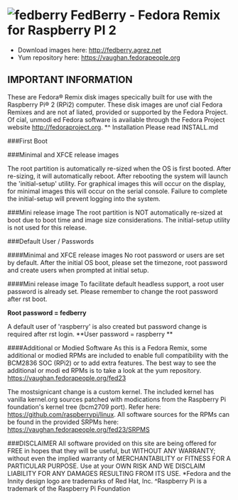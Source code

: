 # ![fedberry](https://avatars2.githubusercontent.com/u/16729488?v=3&s=40) FedBerry - Fedora Remix for Raspberry PI 2


- Download images here: http://fedberry.agrez.net
- Yum repository here: https://vaughan.fedorapeople.org

## IMPORTANT INFORMATION

These are Fedora® Remix disk images specically built for use with the Raspberry Pi® 2 (RPi2) computer. These disk images are unof cial Fedora Remixes and are not af liated, provided or supported by the Fedora Project. Of cial, unmodi ed Fedora software is available through the Fedora Project website http://fedoraproject.org. *^
Installation
Please read INSTALL.md

###First Boot

###Minimal and XFCE release images

The root partition is automatically re-sized when the OS is first booted. After re-sizing, it will automatically reboot. After rebooting the system will launch the 'initial-setup' utility. For graphical images this will occur on the display, for minimal images this will occur on the serial console. Failure to complete the initial-setup will prevent logging into the system.

###Mini release image
The root partition is NOT automatically re-sized at boot due to boot time and image size considerations. The initial-setup utility is not used for this release.

###Default User / Passwords

####Minimal and XFCE release images
No root password or users are set by default. After the initial OS boot, please set the timezone, root password and create users when prompted at initial setup.

####Mini release image
To facilitate default headless support, a root user password is already set. Please remember to change the root password after  rst boot.

**Root password = fedberry**

A default user of 'raspberry' is also created but password change is required after  rst login.
**User password = raspberry **

####Additional or Modied Software
As this is a Fedora Remix, some additional or modied RPMs are included to enable full compatibility with the BCM2836 SOC (RPi2) or to add extra features. The best way to see the additional or modi ed RPMs is to take a look at the yum repository. https://vaughan.fedorapeople.org/fed23

The mostsignicant change is a custom kernel. The included kernel has vanilla kernel.org sources patched with modications from the Raspberry Pi foundation's kernel tree (bcm2709 port). Refer here: https://github.com/raspberrypi/linux.
All software sources for the RPMs can be found in the provided SRPMs here:
https://vaughan.fedorapeople.org/fed23/SRPMS

###DISCLAIMER
All software provided on this site are being offered for FREE in hopes that they will be useful, but WITHOUT ANY WARRANTY; without even the implied warranty of MERCHANTABILITY or FITNESS FOR A PARTICULAR PURPOSE. Use at your OWN RISK AND WE DISCLAIM LIABILITY FOR ANY DAMAGES RESULTING FROM ITS USE.
*Fedora and the Innity design logo are trademarks of Red Hat, Inc. ^Raspberry Pi is a trademark of the Raspberry Pi Foundation
   
